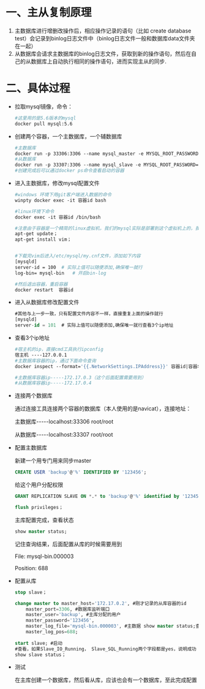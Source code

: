 # 一、主从复制原理

1. 主数据库进行增删改操作后，相应操作记录的语句（比如 create database test）会记录到binlog日志文件中（binlog日志文件一般和数据库data文件夹在一起）
2. 从数据库会请求主数据库的binlog日志文件，获取到新的操作语句，然后在自己的从数据库上自动执行相同的操作语句，进而实现主从的同步.





# 二、具体过程

- 拉取mysql镜像，命令：

  ```dockerfile
  #这里用的是5.6版本的mysql
  docker pull mysql:5.6
  ```

  

- 创建两个容器，一个主数据库，一个辅数据库

  ```dockerfile
  #主数据库
  docker run -p 33306:3306 --name mysql_master -e MYSQL_ROOT_PASSWORD=root -d mysql:5.6
  #从数据库
  docker run -p 33307:3306 --name mysql_slave -e MYSQL_ROOT_PASSWORD=root -d mysql:5.6
  #创建完成后可以通过docker ps命令查看启动的容器
  ```

- 进入主数据库，修改mysql配置文件

  ```dockerfile
  #windows 环境下用git客户端进入数据的命令
  winpty docker exec -it 容器id bash
  
  #linux环境下命令
  docker exec -it 容器id /bin/bash
  
  #注意由于容器是一个精简的linux虚拟机，我们的mysql实际是部署到这个虚拟机上的，我们首先需要下vi，然后通过vi来改配置文档
  apt-get update；
  apt-get install vim；
  
  
  #下载完vim后进入/etc/mysql/my.cnf文件，添加如下内容
  [mysqld]
  server-id = 100  # 实际上值可以随便添加,确保唯一就行
  log-bin= mysql-bin   # 开启bin-log
  
  #然后退出容器，重启容器
  docker restart  容器id
  ```

- 进入从数据库修改配置文件

  ```sql
  #其他与上一步一致，只有配置文件内容不一样，直接重复上面的操作就行
  [mysqld]
  server-id = 101  # 实际上值可以随便添加,确保唯一就行查看3个ip地址
  ```

- 查看3个ip地址

  ```dockerfile
  #宿主机的ip，直接cmd工具执行ipconfig
  宿主机 ----127.0.0.1
  #主数据库容器的ip，通过下面命令查询
  docker inspect --format='{{.NetworkSettings.IPAddress}}' 容器id|容器名称
  
  #主数据库容器ip-----172.17.0.3（这个后面配置需要用到）
  #从数据库容器ip-----172.17.0.4
  ```

- 连接两个数据库

  通过连接工具连接两个容器的数据库（本人使用的是navicat），连接地址：

  主数据库-----localhost:33306 root/root

  从数据库-----localhost:33307 root/root

- 配置主数据库

  新建一个用专门用来同步master

  ```sql
  CREATE USER 'backup'@'%' IDENTIFIED BY '123456';
  ```

  给这个用户分配权限

  ```sql
  GRANT REPLICATION SLAVE ON *.* to 'backup'@'%' identified by '123456';
  
  flush privileges；
  ```

  主库配置完成，查看状态

  ```sql
  show master status;
  ```

  记住查询结果，后面配置从库的时候需要用到

  File: mysql-bin.000003

  Position: 688

- 配置从库

  ```sql
  stop slave；
  
  change master to master_host='172.17.0.2', #刚才记录的从库容器的id
      master_port=3306, #数据库监听端口
      master_user='backup', #主库分配的用户
      master_password='123456', 
      master_log_file='mysql-bin.000003', #主数据 show master status;查到的结果
      master_log_pos=688;
      
  start slave; #启动
  #查看，如果Slave_IO_Running， Slave_SQL_Running两个字段都是yes，说明成功
  show slave status；
  ```

- 测试

  在主库创建一个数据库，然后看从库，应该也会有一个数据库，至此完成配置